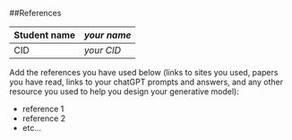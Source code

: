 ##References


| Student name      | *your name* |
| ----------- | ----------- |
| CID      | *your CID*       |

Add the references you have used below (links to sites you used, papers you have read, links to your chatGPT prompts and answers, and any other resource you used to help you design your generative model):

- reference 1
- reference 2
- etc...